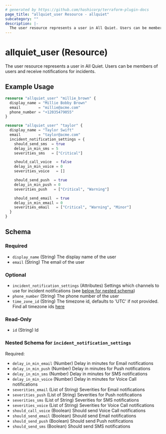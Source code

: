 ```yaml
---
# generated by https://github.com/hashicorp/terraform-plugin-docs
page_title: "allquiet_user Resource - allquiet"
subcategory: ""
description: |-
  The user resource represents a user in All Quiet. Users can be members of users and receive notifications for incidents.
---
```


# allquiet_user (Resource)

The user resource represents a user in All Quiet. Users can be members of users and receive notifications for incidents.

## Example Usage

```terraform
resource "allquiet_user" "millie_brown" {
  display_name = "Millie Bobby Brown"
  email        = "millie@acme.com"
  phone_number = "+12035479055"
}

resource "allquiet_user" "taylor" {
  display_name = "Taylor Swift"
  email        = "taylor@acme.com"
  incident_notification_settings = {
    should_send_sms  = true
    delay_in_min_sms = 5
    severities_sms   = ["Critical"]

    should_call_voice  = false
    delay_in_min_voice = 0
    severities_voice   = []

    should_send_push  = true
    delay_in_min_push = 0
    severities_push   = ["Critical", "Warning"]

    should_send_email  = true
    delay_in_min_email = 0
    severities_email   = ["Critical", "Warning", "Minor"]
  }
}
```

<!-- schema generated by tfplugindocs -->
## Schema

### Required

- `display_name` (String) The display name of the user
- `email` (String) The email of the user

### Optional

- `incident_notification_settings` (Attributes) Settings which channels to use for incident notifications (see [below for nested schema](#nestedatt--incident_notification_settings))
- `phone_number` (String) The phone number of the user
- `time_zone_id` (String) The timezone id, defaults to 'UTC' if not provided. Find all timezone ids [here](https://allquiet.app/api/public/v1/timezone)

### Read-Only

- `id` (String) Id

<a id="nestedatt--incident_notification_settings"></a>
### Nested Schema for `incident_notification_settings`

Required:

- `delay_in_min_email` (Number) Delay in minutes for Email notifications
- `delay_in_min_push` (Number) Delay in minutes for Push notifications
- `delay_in_min_sms` (Number) Delay in minutes for SMS notifications
- `delay_in_min_voice` (Number) Delay in minutes for Voice Call notifications
- `severities_email` (List of String) Severities for Email notifications
- `severities_push` (List of String) Severities for Push notifications
- `severities_sms` (List of String) Severities for SMS notifications
- `severities_voice` (List of String) Severities for Voice Call notifications
- `should_call_voice` (Boolean) Should send Voice Call notifications
- `should_send_email` (Boolean) Should send Email notifications
- `should_send_push` (Boolean) Should send Push notifications
- `should_send_sms` (Boolean) Should send SMS notifications

